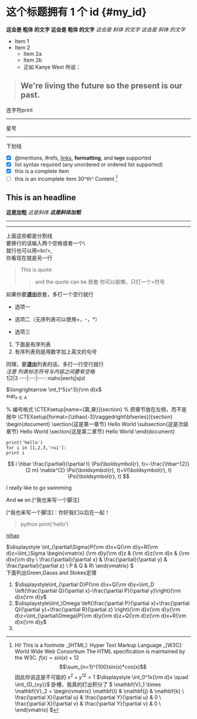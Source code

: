 # 这个标题拥有 1 个 id {#my_id}
**这会是 粗体 的文字**
__这会是 粗体 的文字__
*这会是 斜体 的文字*
_这会是 斜体 的文字_
- Item 1
- Item 2
  - Item 2a
  - Item 2b
  - 正如 Kanye West 所说：

> We're living the future so
> the present is our past.
> ---

连字符print

---

星号

---

下划线
- [x] @mentions, #refs, [links](), **formatting**, and <del>tags</del> supported
- [x] list syntax required (any unordered or ordered list supported)
- [x] this is a complete item
- [ ] this is an incomplete item
30^th^
Content [^1]

[^1]: Hi! This is a footnote
_[HTML]: Hyper Text Markup Language
_[W3C]: World Wide Web Consortium
The HTML specification
is maintained by the W3C.
$f(x)=sin(x)+12$
$$\sum_{n=1}^{100}sin(x)*cos(x)$$
因此你说这是不可能的 $x^2 + y^{12} = 1$
$\displaystyle \int_0^1x{\rm d}x \quad  \iint_{D_{xy}}$ 卧槽，我真的打出积分了
$
\mathbf{V}_1 \times \mathbf{V}_2 =  \begin{vmatrix} 
\mathbf{i} & \mathbf{j} & \mathbf{k} \\
\frac{\partial X}{\partial u} &  \frac{\partial Y}{\partial u} & 0 \\
\frac{\partial X}{\partial v} &  \frac{\partial Y}{\partial v} & 0 \\
\end{vmatrix}
$
## This is an headline
**这是加粗** *这是斜体* ***这是斜体加粗***

---
*******
上面这些都是分割线  
要换行的话输入两个空格或者一个\\\
就行也可以用\<br/>,<br/>
你看现在就是另一行  
>This is quote  
>>and the quote can be 嵌套
你可以偷懒，只打一个\>符号

如果你要**退出**嵌套，多打一个空行就行  
+ 选项一
* 选项二（无序列表可以使用+，-，*）
- 选项三
1. 下面是有序列表
2. 有序列表则是用数字加上英文的句号

同理，要**退出**列表的话，多打一行空行就行  
*注意 列表标志符号与内容之间要有空格*  
1|2|3
---|:--:|---:
niaho|eerhj|sjid

$\longrightarrow \int_1^5{x^3}{\rm d}x$  
$sup_{x\in A}$

% 编号格式
\CTEXsetup[name={第,章}]{section}
% 把章节放在左侧，而不是居中
\CTEXsetup[format={\zihao{-3}\raggedright\bfseries}]{section}
\begin{document}
   \section{这是第一章节}
   Hello World
   \subsection{这是次级章节}
   Hello World
   \section{这是第二章节}
   Hello World
\end{document}
```
print('hello')
for i in [1,2,3,'rui']:
print i
```

$$ 
i \hbar \frac{\partial}{\partial t} \Psi(\boldsymbol{r}, t)=-\frac{\hbar^{2}}{2 m} \nabla^{2} \Psi(\boldsymbol{r}, t)+V(\boldsymbol{r}, t) \Psi(\boldsymbol{r}, t)
$$

I really like to go swimming

And ~~so~~ on.[^我也来写一个脚注]

[^我也来写一个脚注]：你好我们以后在一起！

  >python
  print('hello')

[nihao][1]

[1]:http://www.google.com/

$\displaystyle
\int_{\partial\Sigma}P{\rm d}x+Q{\rm d}y+R{\rm d}z=\iint_\Sigma 
\begin{vmatrix}
{\rm d}y{\rm d}z & {\rm d}z{\rm d}x & {\rm d}x{\rm d}y \\
\frac{\partial}{\partial x} & \frac{\partial}{\partial y} & \frac{\partial}{\partial z} \\
P & Q & R\\
\end{vmatrix}
$  
下面列出Green,Gauss and Stokes定理
1. $\displaystyle\int_{\partial D}P{\rm d}x+Q{\rm d}y=\iint_D
\left(\frac{\partial Q}{\partial x}-\frac{\partial P}{\partial y}\right){\rm d}x{\rm d}y$
2. $\displaystyle\iiint_\Omega \left(\frac{\partial P}{\partial x}+\frac{\partial Q}{\partial y}+\frac{\partial R}{\partial z} \right){\rm d}x{\rm d}y{\rm d}z=\iint_{\partial\Omega}P{\rm d}y{\rm d}z+Q{\rm d}z{\rm d}x+R{\rm d}x{\rm d}y$
3. 